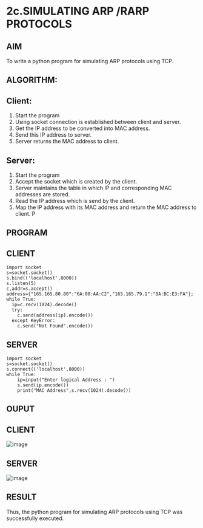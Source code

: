 # 2c.SIMULATING ARP /RARP PROTOCOLS
## AIM
To write a python program for simulating ARP protocols using TCP.
## ALGORITHM:
## Client:
1. Start the program
2. Using socket connection is established between client and server.
3. Get the IP address to be converted into MAC address.
4. Send this IP address to server.
5. Server returns the MAC address to client.
## Server:
1. Start the program
2. Accept the socket which is created by the client.
3. Server maintains the table in which IP and corresponding MAC addresses are
stored.
4. Read the IP address which is send by the client.
5. Map the IP address with its MAC address and return the MAC address to client.
P
## PROGRAM 
## CLIENT
```
import socket 
s=socket.socket() 
s.bind(('localhost',8000)) 
s.listen(5) 
c,addr=s.accept() 
address={"165.165.80.80":"6A:08:AA:C2","165.165.79.1":"8A:BC:E3:FA"}; 
while True:
  ip=c.recv(1024).decode()
  try:
    c.send(address[ip].encode()) 
  except KeyError:
    c.send("Not Found".encode())
```
## SERVER
```
import socket 
s=socket.socket() 
s.connect(('localhost',8000)) 
while True:
    ip=input("Enter logical Address : ") 
    s.send(ip.encode()) 
    print("MAC Address",s.recv(1024).decode())
```
## OUPUT
## CLIENT
![image](https://github.com/user-attachments/assets/406b1eaf-d823-4205-99be-a3fcf526e2a0)
## SERVER
![image](https://github.com/user-attachments/assets/3aece5ef-c236-4136-8f25-4eaa6dbfc623)

## RESULT
Thus, the python program for simulating ARP protocols using TCP was successfully 
executed.
